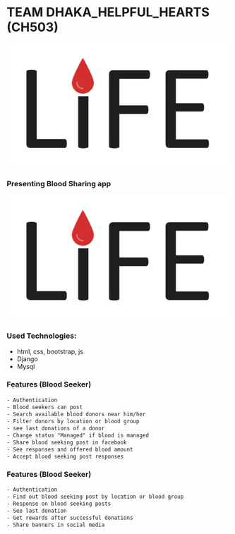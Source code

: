 # TEAM DHAKA_HELPFUL_HEARTS (CH503)

[![N|Solid](media/image/life.svg)](media/image/team.png)

### Presenting Blood Sharing app

[![N|Solid](media/image/life.svg)](media/image/life.svg)

### Used Technologies:
- html, css, bootstrap, js
- Django
- Mysql

### Features (Blood Seeker)
```
- Authentication
- Blood seekers can post  
- Search available blood donors near him/her
- Filter donors by location or blood group
- see last donations of a donor
- Change status "Managed" if blood is managed
- Share blood seeking post in facebook
- See responses and offered blood amount
- Accept blood seeking post responses
```

### Features (Blood Seeker)
```
- Authentication
- Find out blood seeking post by location or blood group 
- Response on blood seeking posts
- See last donation
- Get rewards after successful donations
- Share banners in social media
```
